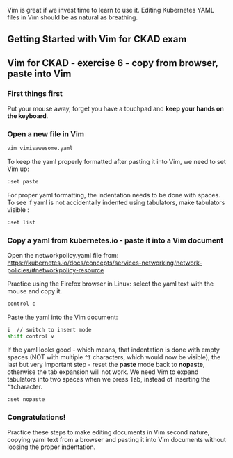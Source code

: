 Vim is great if we invest time to learn to use it. Editing Kubernetes YAML files in Vim should be as natural as breathing.

## Getting Started with Vim for CKAD exam

## Vim for CKAD - exercise 6 - copy from browser, paste into Vim

### First things first
Put your mouse away, forget you have a touchpad and **keep your hands on the keyboard**.

### Open a new file in Vim
```bash
vim vimisawesome.yaml
```

To keep the yaml properly formatted after pasting it into Vim, we need to set Vim up:
```bash
:set paste
```

For proper yaml formatting, the indentation needs to be done with spaces. To see if yaml is not accidentally indented using tabulators, make tabulators visible :
```bash
:set list
```
### Copy a yaml from kubernetes.io - paste it into a Vim document

Open the networkpolicy.yaml file from:
https://kubernetes.io/docs/concepts/services-networking/network-policies/#networkpolicy-resource

Practice using the Firefox browser in Linux: select the yaml text with the mouse and copy it.
```bash
control c
```

Paste the yaml into the Vim document:
```bash
i  // switch to insert mode
shift control v
```

If the yaml looks good - which means, that indentation is done with empty spaces (NOT with multiple ```^I``` characters, which would now be visible), the last but very important step - reset the **paste** mode back to **nopaste**, otherwise the tab expansion will not work. We need Vim to expand tabulators into two spaces when we press Tab, instead of inserting the ```^I```character.
```bash
:set nopaste 
```

### Congratulations!
Practice these steps to make editing documents in Vim second nature, copying yaml text from a browser and pasting it into Vim documents without loosing the proper indentation.
